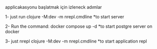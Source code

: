applicakasyonu başlatmak için izleneck adımlar

1- just run
clojure -M:dev -m nrepl.cmdline
*to start server

2- Run the command:
docker compose up -d 
*to start postgre server on docker

3- just nrepl
clojure -M:dev -m nrepl.cmdline
*to start application repl


